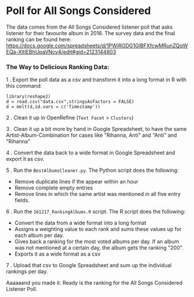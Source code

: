 # Poll for All Songs Considered

The data comes from the All Songs Considered listener poll that asks listener for their favourite album in 2016. 
The survey data and the final ranking can be found here: https://docs.google.com/spreadsheets/d/1PWiRGDG1GlBFXfcwMRunZQqWEQa-XltlEBhUpaVNcv4/edit#gid=2123144803


### The Way to Delicious Ranking Data: 

1 . Export the poll data as a csv and transform it into a long format in R with this command: 
```
library(reshape2)
d = read.csv("data.csv",stringsAsFactors = FALSE)
d = melt(d,id.vars = c('Timestamp'))
```

2 . Clean it up in OpenRefine (`Text Facet` > `Clusters`)

3 . Clean it up a bit more by hand in Google Spreadsheet, to have the same Artist-Album-Combination for cases like "Rihanna, Anti" and "Anti" and "Rihanna"

4 . Convert the data back to a wide format in Google Spreadsheet and export it as csv.

5 . Run the `BestAlbumsCleaner.py`. The Python script does the following:
- Remove duplicate lines if the appear within an hour 
- Remove complete empty entries
- Remove lines in which the same artist was mentioned in all five entry fields. 

6 . Run the `161217_RankingAlbums.R` script. The R script does the following: 
- Convert the data from a wide format into a long format
- Assigns a weighting value to each rank and sums these values up for each album per day. 
- Gives back a ranking for the most voted albums per day. If an album was not mentioned at a certain day, the album gets the ranking "200".
- Exports it as a wide format as a csv

7 . Upload that csv to Google Spreadsheet and sum up the individual rankings per day. 

Aaaaaand you made it. 
Ready is the ranking for the All Songs Considered Listener Poll. 
